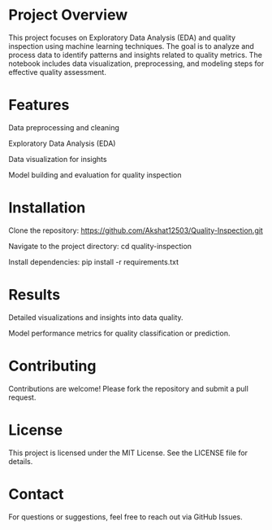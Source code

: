 # Project Overview

This project focuses on Exploratory Data Analysis (EDA) and quality inspection using machine learning techniques. The goal is to analyze and process data to identify patterns and insights related to quality metrics. The notebook includes data visualization, preprocessing, and modeling steps for effective quality assessment.

# Features

Data preprocessing and cleaning

Exploratory Data Analysis (EDA)

Data visualization for insights

Model building and evaluation for quality inspection

# Installation

Clone the repository: https://github.com/Akshat12503/Quality-Inspection.git

Navigate to the project directory: cd quality-inspection

Install dependencies: pip install -r requirements.txt


# Results

Detailed visualizations and insights into data quality.

Model performance metrics for quality classification or prediction.

# Contributing

Contributions are welcome! Please fork the repository and submit a pull request.

# License

This project is licensed under the MIT License. See the LICENSE file for details.

# Contact

For questions or suggestions, feel free to reach out via GitHub Issues.
